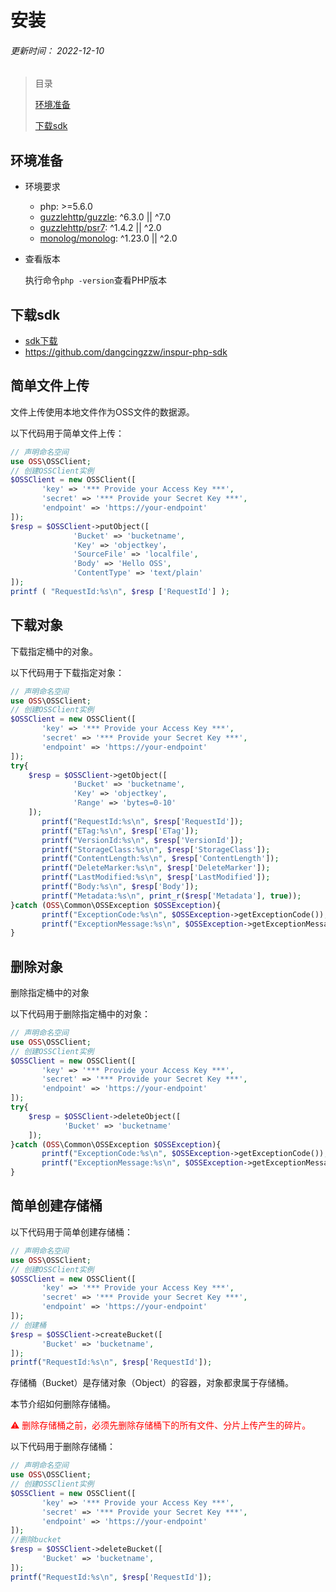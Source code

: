 # 安装

###### 更新时间： 2022-12-10

> 目录
>
> [环境准备](#环境准备)
>
> [下载sdk](#下载sdk)

## 环境准备

* 环境要求

  - php: >=5.6.0
  - [guzzlehttp/guzzle](https://packagist.org/packages/guzzlehttp/guzzle): ^6.3.0 || ^7.0
  - [guzzlehttp/psr7](https://packagist.org/packages/guzzlehttp/psr7): ^1.4.2 || ^2.0
  - [monolog/monolog](https://packagist.org/packages/monolog/monolog): ^1.23.0 || ^2.0

* 查看版本

  执行命令`php -version`查看PHP版本

## 下载sdk

* [sdk下载](https://github.com/dangcingzzw/inspur-php-sdk)
* https://github.com/dangcingzzw/inspur-php-sdk



## 简单文件上传

文件上传使用本地文件作为OSS文件的数据源。

以下代码用于简单文件上传：

```php
// 声明命名空间
use OSS\OSSClient;
// 创建OSSClient实例
$OSSClient = new OSSClient([
       'key' => '*** Provide your Access Key ***',
       'secret' => '*** Provide your Secret Key ***',
       'endpoint' => 'https://your-endpoint'
]);
$resp = $OSSClient->putObject([ 
       		  'Bucket' => 'bucketname',
              'Key' => 'objectkey'，
              'SourceFile' => 'localfile',
              'Body' => 'Hello OSS',
              'ContentType' => 'text/plain'
]);
printf ( "RequestId:%s\n", $resp ['RequestId'] );
```

## 下载对象

下载指定桶中的对象。

以下代码用于下载指定对象：  

```php
// 声明命名空间
use OSS\OSSClient;
// 创建OSSClient实例
$OSSClient = new OSSClient([
       'key' => '*** Provide your Access Key ***',
       'secret' => '*** Provide your Secret Key ***',
       'endpoint' => 'https://your-endpoint'
]);
try{
    $resp = $OSSClient->getObject([ 
              'Bucket' => 'bucketname',
              'Key' => 'objectkey',
              'Range' => 'bytes=0-10'
    ]);
       printf("RequestId:%s\n", $resp['RequestId']);
       printf("ETag:%s\n", $resp['ETag']);
       printf("VersionId:%s\n", $resp['VersionId']);
       printf("StorageClass:%s\n", $resp['StorageClass']);
       printf("ContentLength:%s\n", $resp['ContentLength']);
       printf("DeleteMarker:%s\n", $resp['DeleteMarker']);
       printf("LastModified:%s\n", $resp['LastModified']);
       printf("Body:%s\n", $resp['Body']);
       printf("Metadata:%s\n", print_r($resp['Metadata'], true));
}catch (OSS\Common\OSSException $OSSException){
       printf("ExceptionCode:%s\n", $OSSException->getExceptionCode());
       printf("ExceptionMessage:%s\n", $OSSException->getExceptionMessage());
}
```

## 删除对象

删除指定桶中的对象

以下代码用于删除指定桶中的对象：

```php
// 声明命名空间
use OSS\OSSClient;
// 创建OSSClient实例
$OSSClient = new OSSClient([
       'key' => '*** Provide your Access Key ***',
       'secret' => '*** Provide your Secret Key ***',
       'endpoint' => 'https://your-endpoint'
]);
try{
    $resp = $OSSClient->deleteObject([ 
            'Bucket' => 'bucketname'         
    ]);
}catch (OSS\Common\OSSException $OSSException){
       printf("ExceptionCode:%s\n", $OSSException->getExceptionCode());
       printf("ExceptionMessage:%s\n", $OSSException->getExceptionMessage());
}
```

## 简单创建存储桶

以下代码用于简单创建存储桶：

```php
// 声明命名空间
use OSS\OSSClient;
// 创建OSSClient实例
$OSSClient = new OSSClient([
       'key' => '*** Provide your Access Key ***',
       'secret' => '*** Provide your Secret Key ***',
       'endpoint' => 'https://your-endpoint'
]);
// 创建桶
$resp = $OSSClient->createBucket([
       'Bucket' => 'bucketname',
]);
printf("RequestId:%s\n", $resp['RequestId']);
```

存储桶（Bucket）是存储对象（Object）的容器，对象都隶属于存储桶。

本节介绍如何删除存储桶。

<font color="red">⚠   删除存储桶之前，必须先删除存储桶下的所有文件、分片上传产生的碎片。</font>

以下代码用于删除存储桶：

```php
// 声明命名空间
use OSS\OSSClient;
// 创建OSSClient实例
$OSSClient = new OSSClient([
       'key' => '*** Provide your Access Key ***',
       'secret' => '*** Provide your Secret Key ***',
       'endpoint' => 'https://your-endpoint'
]);
//删除bucket
$resp = $OSSClient->deleteBucket([
       'Bucket' => 'bucketname',
]);
printf("RequestId:%s\n", $resp['RequestId']);

```
